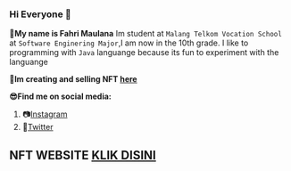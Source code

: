 ### Hi Everyone 👋

**👦My name is Fahri Maulana** Im student at `Malang Telkom Vocation School` at `Software Enginering Major`,I am now in the 10th grade.
I like to programming with `Java` languange because its fun to experiment with the languange

**🎨Im creating and selling NFT [here](https://opensea.io/fahrinft_collection)**

**😎Find me on social media:**

1. 📷[Instagram](https://instagram.com/newpersonf)
2. 🦆[Twitter](https://twitter.com/fahri_NFT)

## NFT WEBSITE [KLIK DISINI](https://fahrimaulanaa.github.io/)
